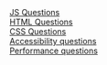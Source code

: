 <html>
<head>
</head>
<body>
<a href="/src/js/jsqanda.md"> JS Questions </a> <br>
<a href="/src/html/htmlqanda.md">  HTML Questions</a> <br>
<a href="/src/css/cssqanda.md"> CSS Questions</a> <br>
<a href="/src/accessibility/accessibilityqanda.md"> Accessibility questions</a> <br>
<a href="/src/performance/performanceqanda.md"> Performance questions </a> <br>
</body>
</html>

